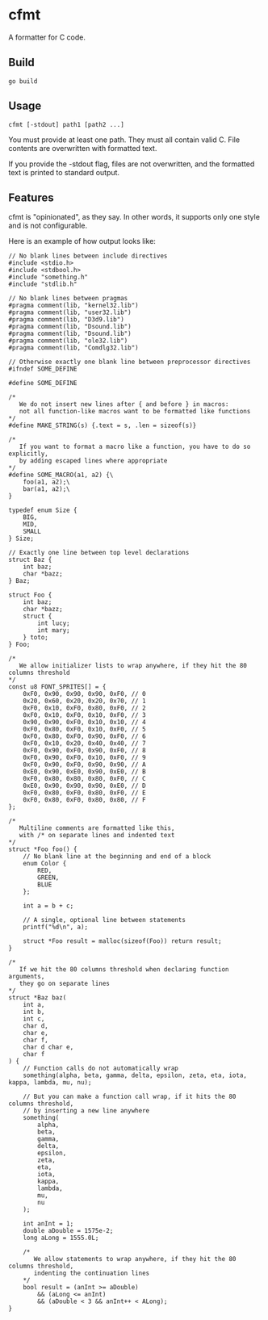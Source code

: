 # cfmt
A formatter for C code.

## Build
    go build

## Usage
    cfmt [-stdout] path1 [path2 ...]
You must provide at least one path. They must all contain valid C. File contents are overwritten
with formatted text.

If you provide the -stdout flag, files are not overwritten, and the formatted text is printed to
standard output.

## Features
cfmt is "opinionated", as they say. In other words, it supports only one style and is not configurable.

Here is an example of how output looks like:

    // No blank lines between include directives
    #include <stdio.h>
    #include <stdbool.h>
    #include "something.h"
    #include "stdlib.h"
    
    // No blank lines between pragmas
    #pragma comment(lib, "kernel32.lib")
    #pragma comment(lib, "user32.lib")
    #pragma comment(lib, "D3d9.lib")
    #pragma comment(lib, "Dsound.lib")
    #pragma comment(lib, "Dsound.lib")
    #pragma comment(lib, "ole32.lib")
    #pragma comment(lib, "Comdlg32.lib")
    
    // Otherwise exactly one blank line between preprocessor directives
    #ifndef SOME_DEFINE
    
    #define SOME_DEFINE
    
    /*
       We do not insert new lines after { and before } in macros:
       not all function-like macros want to be formatted like functions
    */
    #define MAKE_STRING(s) {.text = s, .len = sizeof(s)}
    
    /*
       If you want to format a macro like a function, you have to do so explicitly,
       by adding escaped lines where appropriate
    */
    #define SOME_MACRO(a1, a2) {\
        foo(a1, a2);\
        bar(a1, a2);\
    }
    
    typedef enum Size {
        BIG,
        MID,
        SMALL
    } Size;
    
    // Exactly one line between top level declarations
    struct Baz {
        int baz;
        char *bazz;
    } Baz;
    
    struct Foo {
        int baz;
        char *bazz;
        struct {
            int lucy;
            int mary;
        } toto;
    } Foo;
    
    /*
       We allow initializer lists to wrap anywhere, if they hit the 80 columns threshold
    */
    const u8 FONT_SPRITES[] = {
        0xF0, 0x90, 0x90, 0x90, 0xF0, // 0
        0x20, 0x60, 0x20, 0x20, 0x70, // 1
        0xF0, 0x10, 0xF0, 0x80, 0xF0, // 2
        0xF0, 0x10, 0xF0, 0x10, 0xF0, // 3
        0x90, 0x90, 0xF0, 0x10, 0x10, // 4
        0xF0, 0x80, 0xF0, 0x10, 0xF0, // 5
        0xF0, 0x80, 0xF0, 0x90, 0xF0, // 6
        0xF0, 0x10, 0x20, 0x40, 0x40, // 7
        0xF0, 0x90, 0xF0, 0x90, 0xF0, // 8
        0xF0, 0x90, 0xF0, 0x10, 0xF0, // 9
        0xF0, 0x90, 0xF0, 0x90, 0x90, // A
        0xE0, 0x90, 0xE0, 0x90, 0xE0, // B
        0xF0, 0x80, 0x80, 0x80, 0xF0, // C
        0xE0, 0x90, 0x90, 0x90, 0xE0, // D
        0xF0, 0x80, 0xF0, 0x80, 0xF0, // E
        0xF0, 0x80, 0xF0, 0x80, 0x80, // F
    };
    
    /*
       Multiline comments are formatted like this,
       with /* on separate lines and indented text
    */
    struct *Foo foo() {
        // No blank line at the beginning and end of a block
        enum Color {
            RED,
            GREEN,
            BLUE
        };
    
        int a = b + c;
    
        // A single, optional line between statements
        printf("%d\n", a);
    
        struct *Foo result = malloc(sizeof(Foo)) return result;
    }
    
    /*
       If we hit the 80 columns threshold when declaring function arguments,
       they go on separate lines
    */
    struct *Baz baz(
        int a,
        int b,
        int c,
        char d,
        char e,
        char f,
        char d char e,
        char f
    ) {
        // Function calls do not automatically wrap
        something(alpha, beta, gamma, delta, epsilon, zeta, eta, iota, kappa, lambda, mu, nu);
    
        // But you can make a function call wrap, if it hits the 80 columns threshold,
        // by inserting a new line anywhere
        something(
            alpha,
            beta,
            gamma,
            delta,
            epsilon,
            zeta,
            eta,
            iota,
            kappa,
            lambda,
            mu,
            nu
        );
    
        int anInt = 1;
        double aDouble = 1575e-2;
        long aLong = 1555.0L;
    
        /*
           We allow statements to wrap anywhere, if they hit the 80 columns threshold,
           indenting the continuation lines
        */
        bool result = (anInt >= aDouble)
            && (aLong <= anInt)
            && (aDouble < 3 && anInt++ < ALong);
    }


